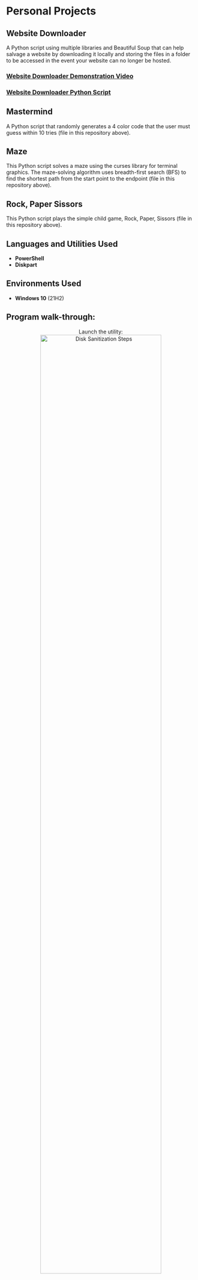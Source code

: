 # Personal Projects

## Website Downloader
A Python script using multiple libraries and Beautiful Soup that can help salvage a website by downloading it locally and storing the files in a folder to be accessed in the event your website can no longer be hosted.

### [Website Downloader Demonstration Video](https://youtu.be/VYaGJ1goo28)
### [Website Downloader Python Script](https://github.com/armstrongm360/website_downloader)

## Mastermind
A Python script that randomly generates a 4 color code that the user must guess within 10 tries (file in this repository above).

## Maze
This Python script solves a maze using the curses library for terminal graphics. The maze-solving algorithm uses breadth-first search (BFS) to find the shortest path from the start point to the endpoint (file in this repository above).
<br />
## Rock, Paper Sissors
This Python script plays the simple child game, Rock, Paper, Sissors (file in this repository above).
<br />

<h2>Languages and Utilities Used</h2>

- <b>PowerShell</b> 
- <b>Diskpart</b>

<h2>Environments Used </h2>

- <b>Windows 10</b> (21H2)

<h2>Program walk-through:</h2>

<p align="center">
Launch the utility: <br/>
<img src="https://i.imgur.com/62TgaWL.png" height="80%" width="80%" alt="Disk Sanitization Steps"/>
<br />
<br />
Select the disk:  <br/>
<img src="https://i.imgur.com/tcTyMUE.png" height="80%" width="80%" alt="Disk Sanitization Steps"/>
<br />
<br />
Enter the number of passes: <br/>
<img src="https://i.imgur.com/nCIbXbg.png" height="80%" width="80%" alt="Disk Sanitization Steps"/>
<br />
<br />
Confirm your selection:  <br/>
<img src="https://i.imgur.com/cdFHBiU.png" height="80%" width="80%" alt="Disk Sanitization Steps"/>
<br />
<br />
Wait for process to complete (may take some time):  <br/>
<img src="https://i.imgur.com/JL945Ga.png" height="80%" width="80%" alt="Disk Sanitization Steps"/>
<br />
<br />
Sanitization complete:  <br/>
<img src="https://i.imgur.com/K71yaM2.png" height="80%" width="80%" alt="Disk Sanitization Steps"/>
<br />
<br />
Observe the wiped disk:  <br/>
<img src="https://i.imgur.com/AeZkvFQ.png" height="80%" width="80%" alt="Disk Sanitization Steps"/>
</p>

<!--
 ```diff
- text in red
+ text in green
! text in orange
# text in gray
@@ text in purple (and bold)@@
```
--!>
